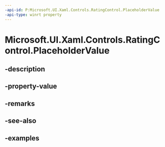 ```yaml
---
-api-id: P:Microsoft.UI.Xaml.Controls.RatingControl.PlaceholderValue
-api-type: winrt property
---
```


<!-- Property syntax.
public double PlaceholderValue { get;  set; }
-->

# Microsoft.UI.Xaml.Controls.RatingControl.PlaceholderValue

## -description

## -property-value

## -remarks

## -see-also

## -examples

